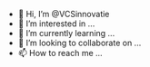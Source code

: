 - 👋 Hi, I’m @VCSinnovatie
- 👀 I’m interested in ...
- 🌱 I’m currently learning ...
- 💞️ I’m looking to collaborate on ...
- 📫 How to reach me ...

<!---
VCSinnovatie/VCSinnovatie is a ✨ special ✨ repository because its `README.md` (this file) appears on your GitHub profile.
You can click the Preview link to take a look at your changes.
--->
